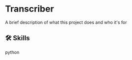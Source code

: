 
# Transcriber

A brief description of what this project does and who it's for


## 🛠 Skills
python

